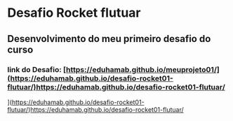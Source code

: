# Desafio Rocket flutuar
## Desenvolvimento do meu <strong>primeiro</strong> desafio do curso

### link do Desafio: [https://eduhamab.github.io/meuprojeto01/](https://eduhamab.github.io/desafio-rocket01-flutuar/)https://eduhamab.github.io/desafio-rocket01-flutuar/
](https://eduhamab.github.io/desafio-rocket01-flutuar/)https://eduhamab.github.io/desafio-rocket01-flutuar/

